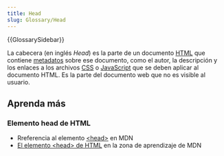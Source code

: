 ```yaml
---
title: Head
slug: Glossary/Head
---
```


{{GlossarySidebar}}

La cabecera (en inglés _Head_) es la parte de un documento [HTML](/es/docs/Glossary/Head) que contiene [metadatos](/es/docs/Glossary/Metadata) sobre ese documento, como el autor, la descripción y los enlaces a los archivos [CSS](/es/docs/Glossary/CSS) o [JavaScript](/es/docs/Glossary/JavaScript) que se deben aplicar al documento HTML. Es la parte del documento web que no es visible al usuario.

## Aprenda más

### Elemento head de HTML

- Rreferencia al elemento [\<head>](/es/docs/Web/HTML/Element/head) en MDN
- [El elemento \<head> de HTML](/es/docs/Learn_web_development/Core/Structuring_content/Webpage_metadata) en la zona de aprendizaje de MDN
